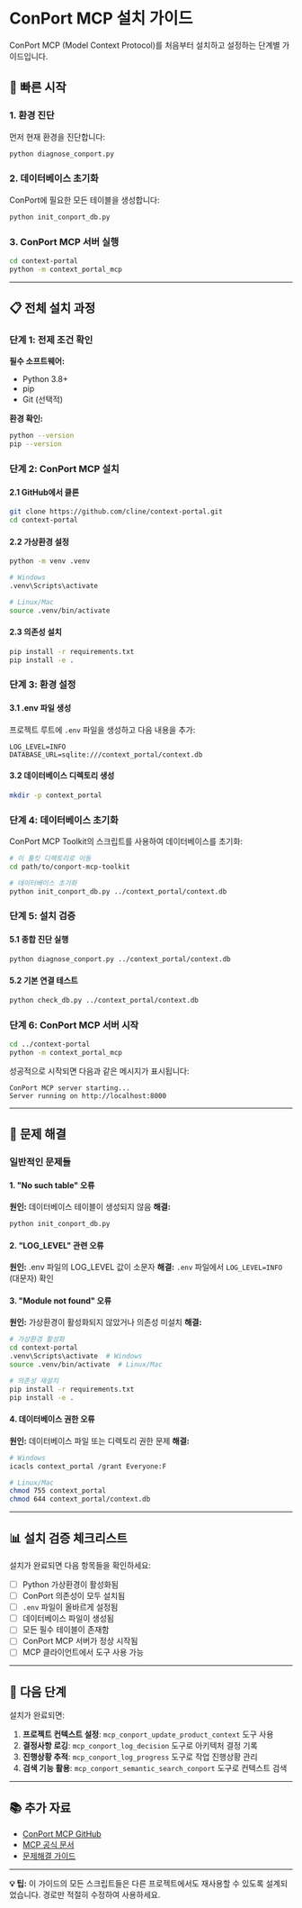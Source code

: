 # ConPort MCP 설치 가이드

ConPort MCP (Model Context Protocol)를 처음부터 설치하고 설정하는 단계별 가이드입니다.

## 🚀 빠른 시작

### 1. 환경 진단
먼저 현재 환경을 진단합니다:
```bash
python diagnose_conport.py
```

### 2. 데이터베이스 초기화
ConPort에 필요한 모든 테이블을 생성합니다:
```bash
python init_conport_db.py
```

### 3. ConPort MCP 서버 실행
```bash
cd context-portal
python -m context_portal_mcp
```

---

## 📋 전체 설치 과정

### 단계 1: 전제 조건 확인

**필수 소프트웨어:**
- Python 3.8+ 
- pip
- Git (선택적)

**환경 확인:**
```bash
python --version
pip --version
```

### 단계 2: ConPort MCP 설치

#### 2.1 GitHub에서 클론
```bash
git clone https://github.com/cline/context-portal.git
cd context-portal
```

#### 2.2 가상환경 설정
```bash
python -m venv .venv

# Windows
.venv\Scripts\activate

# Linux/Mac
source .venv/bin/activate
```

#### 2.3 의존성 설치
```bash
pip install -r requirements.txt
pip install -e .
```

### 단계 3: 환경 설정

#### 3.1 .env 파일 생성
프로젝트 루트에 `.env` 파일을 생성하고 다음 내용을 추가:
```env
LOG_LEVEL=INFO
DATABASE_URL=sqlite:///context_portal/context.db
```

#### 3.2 데이터베이스 디렉토리 생성
```bash
mkdir -p context_portal
```

### 단계 4: 데이터베이스 초기화

ConPort MCP Toolkit의 스크립트를 사용하여 데이터베이스를 초기화:

```bash
# 이 툴킷 디렉토리로 이동
cd path/to/conport-mcp-toolkit

# 데이터베이스 초기화
python init_conport_db.py ../context_portal/context.db
```

### 단계 5: 설치 검증

#### 5.1 종합 진단 실행
```bash
python diagnose_conport.py ../context_portal/context.db
```

#### 5.2 기본 연결 테스트
```bash
python check_db.py ../context_portal/context.db
```

### 단계 6: ConPort MCP 서버 시작

```bash
cd ../context-portal
python -m context_portal_mcp
```

성공적으로 시작되면 다음과 같은 메시지가 표시됩니다:
```
ConPort MCP server starting...
Server running on http://localhost:8000
```

---

## 🔧 문제 해결

### 일반적인 문제들

#### 1. "No such table" 오류
**원인:** 데이터베이스 테이블이 생성되지 않음
**해결:** 
```bash
python init_conport_db.py
```

#### 2. "LOG_LEVEL" 관련 오류
**원인:** .env 파일의 LOG_LEVEL 값이 소문자
**해결:** `.env` 파일에서 `LOG_LEVEL=INFO` (대문자) 확인

#### 3. "Module not found" 오류
**원인:** 가상환경이 활성화되지 않았거나 의존성 미설치
**해결:** 
```bash
# 가상환경 활성화
cd context-portal
.venv\Scripts\activate  # Windows
source .venv/bin/activate  # Linux/Mac

# 의존성 재설치
pip install -r requirements.txt
pip install -e .
```

#### 4. 데이터베이스 권한 오류
**원인:** 데이터베이스 파일 또는 디렉토리 권한 문제
**해결:**
```bash
# Windows
icacls context_portal /grant Everyone:F

# Linux/Mac
chmod 755 context_portal
chmod 644 context_portal/context.db
```

---

## 📊 설치 검증 체크리스트

설치가 완료되면 다음 항목들을 확인하세요:

- [ ] Python 가상환경이 활성화됨
- [ ] ConPort 의존성이 모두 설치됨
- [ ] `.env` 파일이 올바르게 설정됨
- [ ] 데이터베이스 파일이 생성됨
- [ ] 모든 필수 테이블이 존재함
- [ ] ConPort MCP 서버가 정상 시작됨
- [ ] MCP 클라이언트에서 도구 사용 가능

---

## 🎯 다음 단계

설치가 완료되면:

1. **프로젝트 컨텍스트 설정**: `mcp_conport_update_product_context` 도구 사용
2. **결정사항 로깅**: `mcp_conport_log_decision` 도구로 아키텍처 결정 기록
3. **진행상황 추적**: `mcp_conport_log_progress` 도구로 작업 진행상황 관리
4. **검색 기능 활용**: `mcp_conport_semantic_search_conport` 도구로 컨텍스트 검색

---

## 📚 추가 자료

- [ConPort MCP GitHub](https://github.com/cline/context-portal)
- [MCP 공식 문서](https://modelcontextprotocol.io/)
- [문제해결 가이드](./문제해결가이드.md)

---

**💡 팁:** 이 가이드의 모든 스크립트들은 다른 프로젝트에서도 재사용할 수 있도록 설계되었습니다. 경로만 적절히 수정하여 사용하세요.
